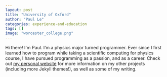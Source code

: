 ```yaml
---
layout: post
title: "University of Oxford"
author: "Paul Le"
categories: experience-and-education
tags: []
image: "worcester_college.png"
---
```


Hi there! I'm Paul. I’m a physics major turned programmer. Ever since I first learned how to program while taking a scientific computing for physics course, I have pursued programming as a passion, and as a career. Check out [my personal website](https://www.lenpaul.com/) for more information on my other projects (including more Jekyll themes!), as well as some of my writing.
